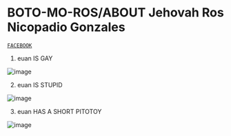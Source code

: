 # BOTO-MO-ROS/ABOUT Jehovah Ros Nicopadio Gonzales
[`FACEBOOK`](https://www.facebook.com/jeho.felingonzales)


1. euan IS GAY

![image](https://user-images.githubusercontent.com/118245319/202373110-4799f0ec-052a-466d-928b-969d544344a5.png)

2. euan IS STUPID

![image](https://user-images.githubusercontent.com/118245319/202373557-4ac7f992-292d-4b04-aa6f-953423ee8343.png)

3. euan HAS A SHORT PITOTOY

![image](https://user-images.githubusercontent.com/118245319/202373803-0f782580-f622-4115-bc76-1d4e28b8a6c2.png)
